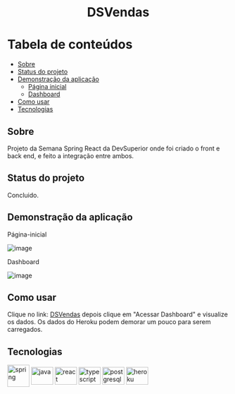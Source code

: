 <h1 align="center">DSVendas</h1>


Tabela de conteúdos
=================
<!--ts-->
   * [Sobre](#Sobre)
   * [Status do projeto](#status-do-projeto)
   * [Demonstração da aplicação](#Demonstração-da-aplicação)
        * [Página inicial](#Demonstração-da-aplicação)
        * [Dashboard](#Demonstração-da-aplicação) 
   * [Como usar](#como-usar)
   * [Tecnologias](#tecnologias)
<!--te-->

<h2>Sobre</h2>
<p>Projeto da Semana Spring React da DevSuperior onde foi criado o front e back end, e feito a integração entre ambos.</p>

<h2>Status do projeto</h2>
Concluido.

<h2>Demonstração da aplicação</h2>

Página-inicial

![image](https://user-images.githubusercontent.com/33943534/141692657-6066647e-b544-4c86-87f8-894dce207052.png)

Dashboard

![image](https://user-images.githubusercontent.com/33943534/141692672-aa4d754a-d344-4491-bbee-91b902e200ef.png)


<h2>Como usar</h2>
<p>Clique no link: <a href="https://dsvendas-lillow.netlify.app/" target="_blank">DSVendas</a> depois clique em "Acessar Dashboard" e visualize os dados. Os dados do Heroku podem demorar um pouco para serem carregados.</p>

<h2>Tecnologias</h2>
<div>
  <img align="center" alt="spring" pringheight="40" width="50" src="https://cdn.jsdelivr.net/gh/devicons/devicon/icons/spring/spring-original-wordmark.svg" />
  <img align="center" alt="java" height="40" width="50" src="https://cdn.jsdelivr.net/gh/devicons/devicon/icons/java/java-original-wordmark.svg" />
  <img align="center" alt="react" height="40" width="50" src="https://cdn.jsdelivr.net/gh/devicons/devicon/icons/react/react-original-wordmark.svg">
  <img align="center" alt="typescript" height="40" width="50" src="https://cdn.jsdelivr.net/gh/devicons/devicon/icons/typescript/typescript-original.svg" />
  <img align="center" alt="postgresql" height="40" width="50" src="https://cdn.jsdelivr.net/gh/devicons/devicon/icons/postgresql/postgresql-plain-wordmark.svg" />
  <img align="center" alt="heroku" height="40" width="50" src="https://cdn.jsdelivr.net/gh/devicons/devicon/icons/heroku/heroku-plain-wordmark.svg" />
  
</div>
